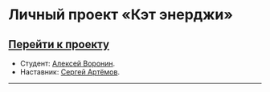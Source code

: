 # Личный проект «Кэт энерджи»

## [Перейти к проекту](https://voroninadm.github.io/1790721-cat-energy-24/)


* Студент: [Алексей Воронин](https://up.htmlacademy.ru/adaptive/24/user/1790721).
* Наставник: [Сергей Артёмов](https://htmlacademy.ru/profile/firefoxic).

---

